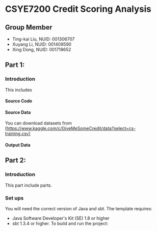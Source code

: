 # CSYE7200 Credit Scoring Analysis

## Group Member

- Ting-kai Liu, NUID: 001306707
- Xuyang Li, NUID: 001409590
- Xing Dong, NUID: 001718652

## Part 1:
### **Introduction**
This includes 
#### **Source Code**


#### **Source Data**


You can download datasets from [https://www.kaggle.com/c/GiveMeSomeCredit/data?select=cs-training.csv]

#### **Output Data** 


## Part 2:
### **Introduction**
This part include    parts.


### Set ups
You will need the correct version of Java and sbt. 
The template requires:
- Java Software Developer's Kit (SE) 1.8 or higher
- sbt 1.3.4 or higher.
To build and run the project:


